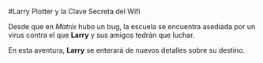 #Larry Plotter y la Clave Secreta del Wifi

Desde que en *Matrix* hubo un bug, la escuela se encuentra asediada por un 
virus contra el que **Larry** y sus amigos tedrán que luchar.

En esta aventura, **Larry** se enterará de nuevos detalles sobre su destino.
